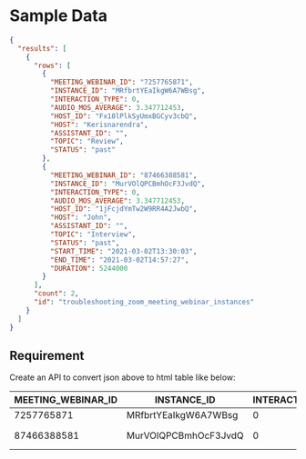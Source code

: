 # Sample Data
```json
{
  "results": [
    {
      "rows": [
        {
          "MEETING_WEBINAR_ID": "7257765871",
          "INSTANCE_ID": "MRfbrtYEaIkgW6A7WBsg",
          "INTERACTION_TYPE": 0,
          "AUDIO_MOS_AVERAGE": 3.347712453,
          "HOST_ID": "Fx18lPlkSyUmxBGCyv3cbQ",
          "HOST": "Kerisnarendra",
          "ASSISTANT_ID": "",
          "TOPIC": "Review",
          "STATUS": "past"
        },
        {
          "MEETING_WEBINAR_ID": "87466388581",
          "INSTANCE_ID": "MurVOlQPCBmhOcF3JvdQ",
          "INTERACTION_TYPE": 0,
          "AUDIO_MOS_AVERAGE": 3.347712453,
          "HOST_ID": "1jFcjdYmTw2W9RR4A2JwbQ",
          "HOST": "John",
          "ASSISTANT_ID": "",
          "TOPIC": "Interview",
          "STATUS": "past",
          "START_TIME": "2021-03-02T13:30:03",
          "END_TIME": "2021-03-02T14:57:27",
          "DURATION": 5244000
        }
      ],
      "count": 2,
      "id": "troubleshooting_zoom_meeting_webinar_instances"
    }
  ]
}
```

## Requirement
Create an API to convert json above to html table like below:

| MEETING_WEBINAR_ID | INSTANCE_ID            | INTERACTION_TYPE | AUDIO_MOS_AVERAGE | HOST_ID                | HOST          | ASSISTANT_ID | TOPIC     | STATUS | START_TIME          | END_TIME            | DURATION |
|--------------------|------------------------|------------------|-------------------|------------------------|---------------|--------------|-----------|--------|---------------------|---------------------|----------|
| 7257765871         | MRfbrtYEaIkgW6A7WBsg | 0                | 3.347712453       | Fx18lPlkSyUmxBGCyv3cbQ | Kerisnarendra |              | Review    | past   |                     |                     |          |
| 87466388581        | MurVOlQPCBmhOcF3JvdQ | 0                | 3.347712453       | 1jFcjdYmTw2W9RR4A2JwbQ | John          |              | Interview | past   | 2021-03-02T13:30:03 | 2021-03-02T14:57:27 | 5244000  |




